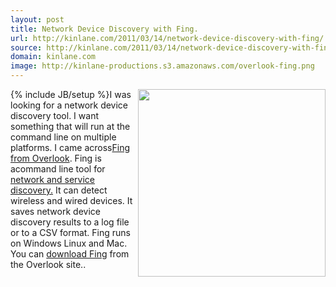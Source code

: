 ```yaml
---
layout: post
title: Network Device Discovery with Fing.
url: http://kinlane.com/2011/03/14/network-device-discovery-with-fing/
source: http://kinlane.com/2011/03/14/network-device-discovery-with-fing/
domain: kinlane.com
image: http://kinlane-productions.s3.amazonaws.com/overlook-fing.png
---
```

{% include JB/setup %}<img class="c1" src="http://kinlane-productions.s3.amazonaws.com/overlook-fing.png" alt="" width="300" align="right" />I was looking for a network device discovery tool. I want something that will run at the command line on multiple platforms. I came across<a title="Fing" href="http://www.over-look.com/site/">Fing from Overlook</a>. Fing is acommand line tool for <a title="Network and Service Discovery" href="http://www.over-look.com/site/">network and service discovery.</a> It can detect wireless and wired devices. It saves network device discovery results to a log file or to a CSV format. Fing runs on Windows Linux and Mac. You can <a title="Download Fing" href="http://www.over-look.com/site/index.php/download">download Fing</a> from the Overlook site..